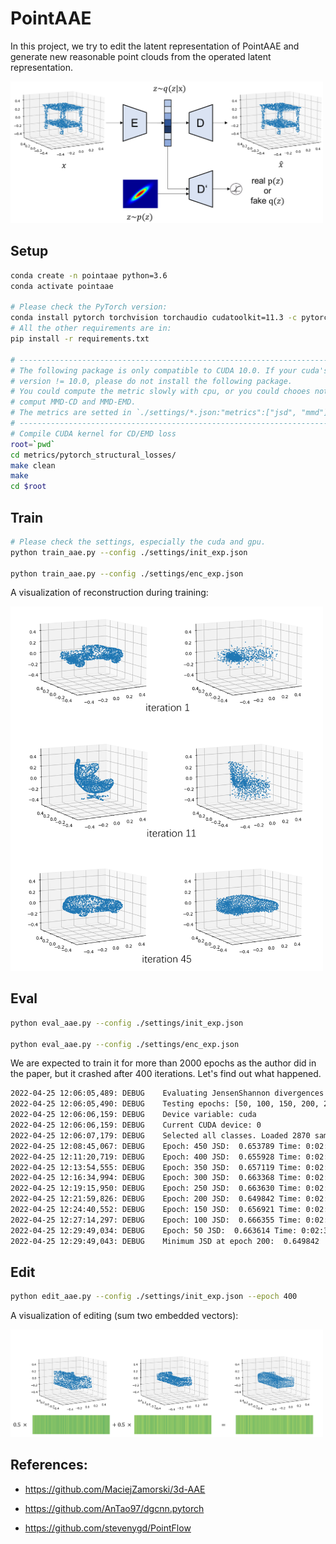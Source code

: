 <!--
 * @Date: 2022-03-06 10:53:36
 * @LastEditors: yuhhong
 * @LastEditTime: 2022-04-28 00:26:05
-->
# PointAAE

In this project, we try to edit the latent representation of PointAAE and generate new reasonable point clouds from the operated latent representation. 

<img src="./img/pointaae.png" alt="pointaae" width="500"/>

## Setup

```bash
conda create -n pointaae python=3.6
conda activate pointaae

# Please check the PyTorch version: 
conda install pytorch torchvision torchaudio cudatoolkit=11.3 -c pytorch
# All the other requirements are in: 
pip install -r requirements.txt

# -----------------------------------------------------------------------
# The following package is only compatible to CUDA 10.0. If your cuda's 
# version != 10.0, please do not install the following package. 
# You could compute the metric slowly with cpu, or you could chooes not to 
# comput MMD-CD and MMD-EMD. 
# The metrics are setted in `./settings/*.json:"metrics":["jsd", "mmd"]`.
# -----------------------------------------------------------------------
# Compile CUDA kernel for CD/EMD loss
root=`pwd`
cd metrics/pytorch_structural_losses/
make clean
make
cd $root
```

## Train

```bash
# Please check the settings, especially the cuda and gpu. 
python train_aae.py --config ./settings/init_exp.json

python train_aae.py --config ./settings/enc_exp.json
```

A visualization of reconstruction during training:

<img src="./img/init_res.png" alt="init_res" width="500"/>



## Eval

```bash
python eval_aae.py --config ./settings/init_exp.json

python eval_aae.py --config ./settings/enc_exp.json
```

We are expected to train it for more than 2000 epochs as the author did in the paper, but it crashed after 400 iterations. Let's find out what happened. 

```bash
2022-04-25 12:06:05,489: DEBUG    Evaluating JensenShannon divergences on validation set on all saved epochs.
2022-04-25 12:06:05,490: DEBUG    Testing epochs: [50, 100, 150, 200, 250, 300, 350, 400, 450]
2022-04-25 12:06:06,159: DEBUG    Device variable: cuda
2022-04-25 12:06:06,159: DEBUG    Current CUDA device: 0
2022-04-25 12:06:07,179: DEBUG    Selected all classes. Loaded 2870 samples.
2022-04-25 12:08:45,067: DEBUG    Epoch: 450 JSD:  0.653789 Time: 0:02:33.634625
2022-04-25 12:11:20,719: DEBUG    Epoch: 400 JSD:  0.655928 Time: 0:02:35.586871
2022-04-25 12:13:54,555: DEBUG    Epoch: 350 JSD:  0.657119 Time: 0:02:33.597101
2022-04-25 12:16:34,994: DEBUG    Epoch: 300 JSD:  0.663368 Time: 0:02:40.202922
2022-04-25 12:19:15,950: DEBUG    Epoch: 250 JSD:  0.663630 Time: 0:02:40.750014
2022-04-25 12:21:59,826: DEBUG    Epoch: 200 JSD:  0.649842 Time: 0:02:43.644191
2022-04-25 12:24:40,552: DEBUG    Epoch: 150 JSD:  0.656921 Time: 0:02:40.529231
2022-04-25 12:27:14,297: DEBUG    Epoch: 100 JSD:  0.666355 Time: 0:02:33.505640
2022-04-25 12:29:49,034: DEBUG    Epoch: 50 JSD:  0.663614 Time: 0:02:34.500206
2022-04-25 12:29:49,043: DEBUG    Minimum JSD at epoch 200:  0.649842
```



## Edit

```bash
python edit_aae.py --config ./settings/init_exp.json --epoch 400
```

A visualization of editing (sum two embedded vectors): 

<img src="./img/edit_res.png" alt="edit_res" width="500"/>



## References:

- https://github.com/MaciejZamorski/3d-AAE

- https://github.com/AnTao97/dgcnn.pytorch

- https://github.com/stevenygd/PointFlow
